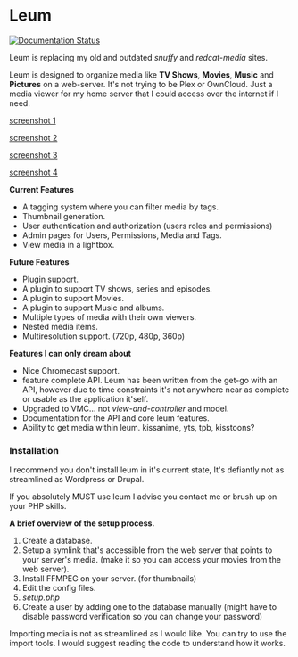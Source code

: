 # Leum
[![Documentation Status](https://readthedocs.org/projects/leum/badge/?version=latest)](https://leum.readthedocs.io/en/latest/?badge=latest)

Leum is replacing my old and outdated *snuffy* and *redcat-media* sites.

Leum is designed to organize media like **TV Shows**, **Movies**, **Music** and **Pictures** on a web-server. It's not trying to be Plex or OwnCloud. Just a media viewer for my home server that I could access over the internet if I need.



[screenshot 1](https://tomp.id.au/files/2018-08/7ea6f569-cf3e-47cd-b277-afbd4d5869a4.png)

[screenshot 2](https://tomp.id.au/files/2018-08/dfd27b7c-4e0e-408f-aa2a-0ac7d8a21ecd.png)

[screenshot 3](https://tomp.id.au/files/2018-08/99ef5f33-4fd6-4cc8-b1f4-451b248a9c21.png)

[screenshot 4](https://tomp.id.au/files/2018-08/d5618227-f4cd-4809-afff-459373aa15dc.png)



**Current Features**

- A tagging system where you can filter media by tags.
- Thumbnail generation.
- User authentication and authorization (users roles and permissions)
- Admin pages for Users, Permissions, Media and Tags.
- View media in a lightbox.



**Future Features**

- Plugin support.
- A plugin to support TV shows, series and episodes.
- A plugin to support Movies.
- A plugin to support Music and albums.
- Multiple types of media with their own viewers.
- Nested media items.
- Multiresolution support. (720p, 480p, 360p)



**Features I can only dream about**

- Nice Chromecast support.
-  feature complete API. Leum has been written from the get-go with an API, however due to time constraints it's not anywhere near as complete or usable as the application it'self.
- Upgraded to VMC... not *view-and-controller* and model.
- Documentation for the API and core leum features.
- Ability to get media within leum. kissanime, yts, tpb, kisstoons?



### Installation

I recommend you don't install leum in it's current state, It's defiantly not as streamlined as Wordpress or Drupal.

If you absolutely MUST use leum I advise you contact me or brush up on your PHP skills.



**A brief overview of the setup process.**

1. Create a database.
2. Setup a symlink that's accessible from the web server that points to your server's media. (make it so you can access your movies from the web server).
3. Install FFMPEG on your server. (for thumbnails)
4. Edit the config files.
5. *setup.php*
6. Create a user by adding one to the database manually (might have to disable password verification so you can change your password)

Importing media is not as streamlined as I would like. You can try to use the import tools. I would suggest reading the code to understand how it works.
